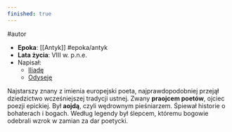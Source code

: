 ```yaml
---
finished: true
---
```

#autor

- **Epoka**: [[Antyk]] #epoka/antyk 
- **Lata życia**: VIII w. p.n.e.
- Napisał:
	- [Iliadę](Iliada.md)
	- [Odyseję](Odyseja)

Najstarszy znany z imienia europejski poeta, najprawdopodobniej przejął  dziedzictwo wcześniejszej tradycji ustnej.
Zwany **praojcem poetów**, ojciec poezji epickiej. Był **aojdą**, czyli wędrownym pieśniarzem. Śpiewał historie o bohaterach i bogach. 
Według legendy był ślepcem, któremu bogowie odebrali wzrok w zamian za dar poetycki.